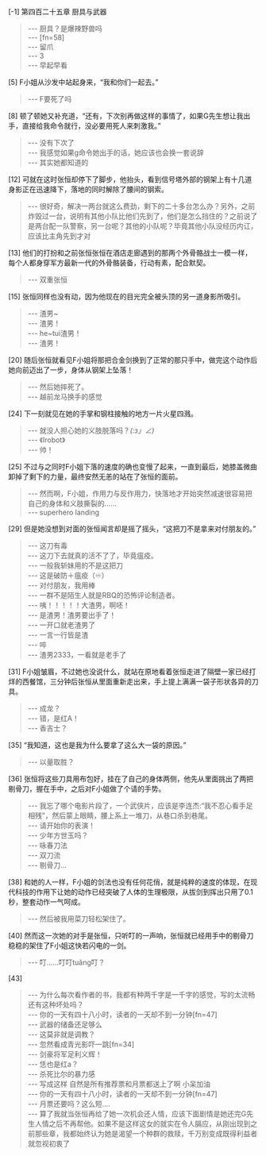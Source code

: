 
[-1] 第四百二十五章 厨具与武器
>--- 厨具？是爆辣野兽吗<br>
>--- [fn=58]<br>
>--- 留爪<br>
>--- 3<br>
>--- 早起早看<br>

[5] F小姐从沙发中站起身来，“我和你们一起去。”
>--- F要死了吗<br>

[8] 顿了顿她又补充道，“还有，下次别再做这样的事情了，如果G先生想让我出手，直接给我命令就行，没必要用死人来刺激我。”
>--- 没有下次了<br>
>--- 我感觉如果g命令她出手的话，她应该也会换一套说辞<br>
>--- 其实她都知道的<br>

[12] 可就在这时张恒却停下了脚步，他抬头，看到信号塔外部的钢架上有十几道身影正在迅速降下，落地的同时解除了腰间的钢索。
>--- 很好奇，解决一两台就这么费劲，剩下的二十多台怎么办？另外，之前炸毁过一台，说明有其他小队比他们先到了，他们是怎么挡住的？之前说了是两台配一队警察，另一台呢？其他的小队呢？毕竟其他小队没经历内讧，应该比主角先到才对<br>

[13] 他们的打扮和之前张恒张恒在酒店走廊遇到的那两个外骨骼战士一模一样，每个人都身穿军方最新一代的外骨骼装备，行动有素，配合默契。
>--- 双重张恒<br>

[15] 张恒同样也没有动，因为他现在的目光完全被头顶的另一道身影所吸引。
>--- 渣男~<br>
>--- 渣男！<br>
>--- he~tui渣男！<br>
>--- 渣男！<br>

[20] 随后张恒就看见F小姐将那把合金剑换到了正常的那只手中，做完这个动作后她向前迈出了一步，身体从钢架上坠落！
>--- 然后她摔死了。<br>
>--- 越前龙马换手的感觉<br>

[24] 下一刻就见在她的手掌和钢柱接触的地方一片火星四溅。
>--- 就没人担心她的义肢脱落吗？_(:з」∠)_<br>
>--- 《Irobot》<br>
>--- 帅！<br>

[25] 不过与之同时F小姐下落的速度的确也变慢了起来，一直到最后，她膝盖微曲卸掉了剩下的力量，最终安然无恙的站在了张恒的面前。
>--- 然而啊，F小姐，作用力与反作用力，快落地才开始突然减速很容易把自己的身体和义肢撕裂的……<br>
>--- superhero landing<br>

[29] 但是她没想到对面的张恒闻言却是摇了摇头，“这把刀不是拿来对付朋友的。”
>--- 这刀有毒<br>
>--- 这刀下去就真的活不了了，毕竟瘟疫。<br>
>--- 一般我斩妹用的不是这把刀<br>
>--- 这是破防＋瘟疫（♾️）<br>
>--- 对付朋友，我用棒<br>
>--- 一群不是陌生人就是RBQ的恐怖评论制造者。<br>
>--- 咦！！！！！大渣男，啊呸！<br>
>--- 是渣男！渣男要出手了！<br>
>--- 一开口就老渣男了<br>
>--- 一言一行皆是渣<br>
>--- 啐<br>
>--- 渣男2333，一看就是老手了<br>

[31] F小姐皱眉，不过她也没说什么，就站在原地看着张恒走进了隔壁一家已经打烊的西餐馆，三分钟后张恒从里面重新走出来，手上提上满满一袋子形状各异的刀具。
>--- 成龙？<br>
>--- 错，是红A！<br>
>--- 香吉士？<br>

[35] “我知道，这也是我为什么要拿了这么大一袋的原因。”
>--- 以量取胜？<br>

[36] 张恒将这些刀具用布包好，挂在了自己的身体两侧，他先从里面挑出了两把剔骨刀，握在手中，之后对F小姐做了个请的手势。
>--- 我忘了哪个电影片段了，一个武侠片，应该是李连杰:“我不忍心看手足相残”，然后蒙上眼睛，腰上系上一堆刀，从巷口杀到巷尾。<br>
>--- 请开始你的表演！<br>
>--- 少年方世玉吗？<br>
>--- 咏春刀法<br>
>--- 双刀流<br>
>--- 剔骨刀…<br>

[38] 和她的人一样，F小姐的剑法也没有任何花俏，就是纯粹的速度的体现，在现代科技的作用下让她的动作已经突破了人体的生理极限，从拔剑到挥出只用了0.1秒，整套动作一气呵成。
>--- 然后被我用菜刀轻松架住了。<br>

[40] 然而这一次她的对手是张恒，只听叮的一声响，张恒就已经用手中的剔骨刀稳稳的架住了F小姐这快若闪电的一剑。
>--- 叮……叮叮tuǎng叮？<br>

[43] 
>--- 为什么每次看作者的书，我都有种两千字是一千字的感觉，写的太流畅还有这种坏处吗？<br>
>--- 你的一天有四十八小时，读者的一天却不到一分钟[fn=47]<br>
>--- 武器的储备还足够么<br>
>--- 这莫非就是调教？<br>
>--- 忽然看成青光影吓一跳[fn=34]<br>
>--- 剑豪将军足利义辉！<br>
>--- 恁也是红a？<br>
>--- 杀死比尔的暴力感<br>
>--- 写成这样 自然是所有推荐票和月票都送上了啊 小呆加油<br>
>--- 你的一天有四十八小时，读者的一天却不到一分钟[fn=47]<br>
>--- 月票还要吗？这么短....<br>
>--- 算了我就当张恒再给了她一次机会还人情，应该下面剧情是她还完G先生人情之后不再帮他。如果不是这样这女的就实在令人膈应，从刚出现到之前那些章，我都始终认为她是渴望一个种群的救赎，千万别变成既得利益者就忽视初衷了<br>
